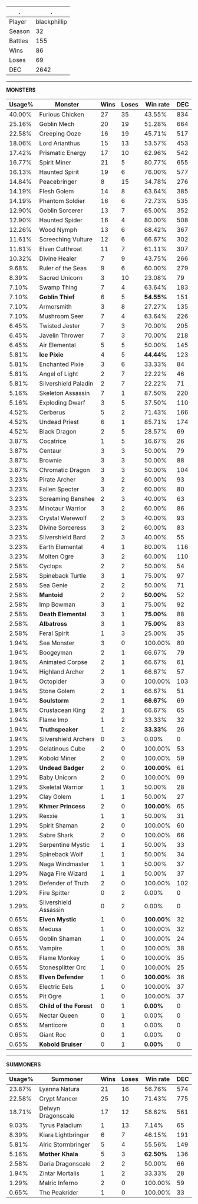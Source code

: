 .|.
|-|-
Player|blackphillip
Season|32
Battles|155
Wins|86
Loses|69
DEC|2642

---
**MONSTERS**

Usage%|Monster|Wins|Loses|Win rate|DEC|
-|-|-|-|-|-|
40.00%|Furious Chicken|27|35|43.55%|834|
25.16%|Goblin Mech|20|19|51.28%|664|
22.58%|Creeping Ooze|16|19|45.71%|517|
18.06%|Lord Arianthus|15|13|53.57%|453|
17.42%|Prismatic Energy|17|10|62.96%|542|
16.77%|Spirit Miner|21|5|80.77%|655|
16.13%|Haunted Spirit|19|6|76.00%|577|
14.84%|Peacebringer|8|15|34.78%|276|
14.19%|Flesh Golem|14|8|63.64%|385|
14.19%|Phantom Soldier|16|6|72.73%|535|
12.90%|Goblin Sorcerer|13|7|65.00%|352|
12.90%|Haunted Spider|16|4|80.00%|508|
12.26%|Wood Nymph|13|6|68.42%|367|
11.61%|Screeching Vulture|12|6|66.67%|302|
11.61%|Elven Cutthroat|11|7|61.11%|307|
10.32%|Divine Healer|7|9|43.75%|266|
9.68%|Ruler of the Seas|9|6|60.00%|279|
8.39%|Sacred Unicorn|3|10|23.08%|79|
7.10%|Swamp Thing|7|4|63.64%|183|
7.10%|**Goblin Thief**|6|5|**54.55%**|151|
7.10%|Armorsmith|3|8|27.27%|135|
7.10%|Mushroom Seer|7|4|63.64%|226|
6.45%|Twisted Jester|7|3|70.00%|205|
6.45%|Javelin Thrower|7|3|70.00%|218|
6.45%|Air Elemental|5|5|50.00%|145|
5.81%|**Ice Pixie**|4|5|**44.44%**|123|
5.81%|Enchanted Pixie|3|6|33.33%|84|
5.81%|Angel of Light|2|7|22.22%|46|
5.81%|Silvershield Paladin|2|7|22.22%|71|
5.16%|Skeleton Assassin|7|1|87.50%|220|
5.16%|Exploding Dwarf|3|5|37.50%|110|
4.52%|Cerberus|5|2|71.43%|166|
4.52%|Undead Priest|6|1|85.71%|174|
4.52%|Black Dragon|2|5|28.57%|69|
3.87%|Cocatrice|1|5|16.67%|26|
3.87%|Centaur|3|3|50.00%|79|
3.87%|Brownie|3|3|50.00%|88|
3.87%|Chromatic Dragon|3|3|50.00%|104|
3.23%|Pirate Archer|3|2|60.00%|93|
3.23%|Fallen Specter|3|2|60.00%|80|
3.23%|Screaming Banshee|2|3|40.00%|63|
3.23%|Minotaur Warrior|3|2|60.00%|86|
3.23%|Crystal Werewolf|2|3|40.00%|93|
3.23%|Divine Sorceress|3|2|60.00%|83|
3.23%|Silvershield Bard|2|3|40.00%|55|
3.23%|Earth Elemental|4|1|80.00%|116|
3.23%|Molten Ogre|3|2|60.00%|110|
2.58%|Cyclops|2|2|50.00%|54|
2.58%|Spineback Turtle|3|1|75.00%|97|
2.58%|Sea Genie|2|2|50.00%|71|
2.58%|**Mantoid**|2|2|**50.00%**|52|
2.58%|Imp Bowman|3|1|75.00%|92|
2.58%|**Death Elemental**|3|1|**75.00%**|88|
2.58%|**Albatross**|3|1|**75.00%**|83|
2.58%|Feral Spirit|1|3|25.00%|35|
1.94%|Sea Monster|3|0|100.00%|80|
1.94%|Boogeyman|2|1|66.67%|79|
1.94%|Animated Corpse|2|1|66.67%|61|
1.94%|Highland Archer|2|1|66.67%|57|
1.94%|Octopider|3|0|100.00%|103|
1.94%|Stone Golem|2|1|66.67%|51|
1.94%|**Soulstorm**|2|1|**66.67%**|69|
1.94%|Crustacean King|2|1|66.67%|65|
1.94%|Flame Imp|1|2|33.33%|32|
1.94%|**Truthspeaker**|1|2|**33.33%**|26|
1.94%|Silvershield Archers|0|3|0.00%|0|
1.29%|Gelatinous Cube|2|0|100.00%|53|
1.29%|Kobold Miner|2|0|100.00%|59|
1.29%|**Undead Badger**|2|0|**100.00%**|61|
1.29%|Baby Unicorn|2|0|100.00%|99|
1.29%|Skeletal Warrior|1|1|50.00%|28|
1.29%|Clay Golem|1|1|50.00%|27|
1.29%|**Khmer Princess**|2|0|**100.00%**|65|
1.29%|Rexxie|1|1|50.00%|31|
1.29%|Spirit Shaman|2|0|100.00%|60|
1.29%|Sabre Shark|2|0|100.00%|66|
1.29%|Serpentine Mystic|1|1|50.00%|33|
1.29%|Spineback Wolf|1|1|50.00%|34|
1.29%|Naga Windmaster|1|1|50.00%|37|
1.29%|Naga Fire Wizard|1|1|50.00%|37|
1.29%|Defender of Truth|2|0|100.00%|102|
1.29%|Fire Spitter|0|2|0.00%|0|
1.29%|Silvershield Assassin|0|2|0.00%|0|
0.65%|**Elven Mystic**|1|0|**100.00%**|32|
0.65%|Medusa|1|0|100.00%|32|
0.65%|Goblin Shaman|1|0|100.00%|24|
0.65%|Vampire|1|0|100.00%|38|
0.65%|Flame Monkey|1|0|100.00%|35|
0.65%|Stonesplitter Orc|1|0|100.00%|25|
0.65%|**Elven Defender**|1|0|**100.00%**|36|
0.65%|Electric Eels|1|0|100.00%|37|
0.65%|Pit Ogre|1|0|100.00%|37|
0.65%|**Child of the Forest**|0|1|**0.00%**|0|
0.65%|Nectar Queen|0|1|0.00%|0|
0.65%|Manticore|0|1|0.00%|0|
0.65%|Giant Roc|0|1|0.00%|0|
0.65%|**Kobold Bruiser**|0|1|**0.00%**|0|

---
**SUMMONERS**

Usage%|Summoner|Wins|Loses|Win rate|DEC|
-|-|-|-|-|-|
23.87%|Lyanna Natura|21|16|56.76%|574|
22.58%|Crypt Mancer|25|10|71.43%|775|
18.71%|Delwyn Dragonscale|17|12|58.62%|561|
9.03%|Tyrus Paladium|1|13|7.14%|65|
8.39%|Kiara Lightbringer|6|7|46.15%|191|
5.81%|Alric Stormbringer|5|4|55.56%|149|
5.16%|**Mother Khala**|5|3|**62.50%**|136|
2.58%|Daria Dragonscale|2|2|50.00%|66|
1.94%|Zintar Mortalis|1|2|33.33%|28|
1.29%|Malric Inferno|2|0|100.00%|59|
0.65%|The Peakrider|1|0|100.00%|33|
